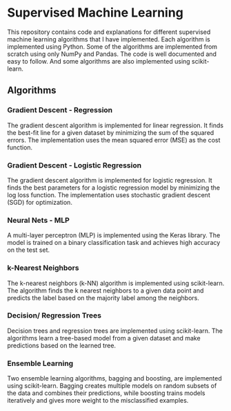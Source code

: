 # Supervised Machine Learning

This repository contains code and explanations for different supervised machine learning algorithms that I have implemented. Each algorithm is implemented using Python. Some of the algorithms are implemented from scratch using only NumPy and Pandas. The code is well documented and easy to follow. And some algorithms are also implemented using scikit-learn.

## Algorithms

### Gradient Descent - Regression

The gradient descent algorithm is implemented for linear regression. It finds the best-fit line for a given dataset by minimizing the sum of the squared errors. The implementation uses the mean squared error (MSE) as the cost function.

### Gradient Descent - Logistic Regression

The gradient descent algorithm is implemented for logistic regression. It finds the best parameters for a logistic regression model by minimizing the log loss function. The implementation uses stochastic gradient descent (SGD) for optimization.

### Neural Nets - MLP

A multi-layer perceptron (MLP) is implemented using the Keras library. The model is trained on a binary classification task and achieves high accuracy on the test set.

### k-Nearest Neighbors

The k-nearest neighbors (k-NN) algorithm is implemented using scikit-learn. The algorithm finds the k nearest neighbors to a given data point and predicts the label based on the majority label among the neighbors.

### Decision/ Regression Trees

Decision trees and regression trees are implemented using scikit-learn. The algorithms learn a tree-based model from a given dataset and make predictions based on the learned tree.

### Ensemble Learning

Two ensemble learning algorithms, bagging and boosting, are implemented using scikit-learn. Bagging creates multiple models on random subsets of the data and combines their predictions, while boosting trains models iteratively and gives more weight to the misclassified examples.



